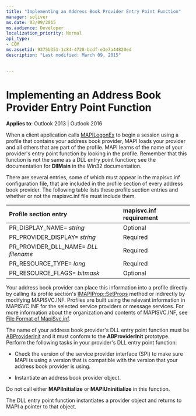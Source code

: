 ```yaml
---
title: "Implementing an Address Book Provider Entry Point Function"
manager: soliver
ms.date: 03/09/2015
ms.audience: Developer
localization_priority: Normal
api_type:
- COM
ms.assetid: 9375b351-1c84-4728-bcdf-e3e7a44820ed
description: "Last modified: March 09, 2015"
 
 
---
```


# Implementing an Address Book Provider Entry Point Function

  
  
**Applies to**: Outlook 2013 | Outlook 2016 
  
When a client application calls [MAPILogonEx](mapilogonex.md) to begin a session using a profile that contains your address book provider, MAPI loads your provider and all others that are part of the profile. MAPI learns of the name of your provider's entry point function by looking in the profile. Remember that this function is not the same as a DLL entry point function; see the documentation for **DllMain** in the Win32 documentation. 
  
There are several entries, some of which must appear in the mapisvc.inf configuration file, that are included in the profile section of every address book provider. The following table lists these profile section entries and whether or not the mapisvc.inf file must include them.
  
|**Profile section entry**|**mapisvc.inf requirement**|
|:-----|:-----|
|PR_DISPLAY_NAME= _string_ <br/> |Optional  <br/> |
|PR_PROVIDER_DISPLAY= _string_ <br/> |Required  <br/> |
|PR_PROVIDER_DLL_NAME= _DLL filename_ <br/> |Required  <br/> |
|PR_RESOURCE_TYPE= _long_ <br/> |Required  <br/> |
|PR_RESOURCE_FLAGS= _bitmask_ <br/> |Optional  <br/> |
   
Your address book provider can place this information into a profile directly by calling its profile section's [IMAPIProp::SetProps](imapiprop-setprops.md) method or indirectly by modifying MAPISVC.INF. Profiles are built using the relevant information in MAPISVC.INF for the selected service providers or message services. For more information about the organization and contents of MAPISVC.INF, see [File Format of MapiSvc.inf](file-format-of-mapisvc-inf.md).
  
The name of your address book provider's DLL entry point function must be [ABProviderInit](abproviderinit.md) and it must conform to the **ABProviderInit** prototype. Perform the following tasks in your provider's DLL entry point function: 
  
- Check the version of the service provider interface (SPI) to make sure MAPI is using a version that is compatible with the version that your address book provider is using.
    
- Instantiate an address book provider object.
    
Do not call either **MAPIInitialize** or **MAPIUninitialize** in this function. 
  
The DLL entry point function instantiates a provider object and returns to MAPI a pointer to that object. 
  

